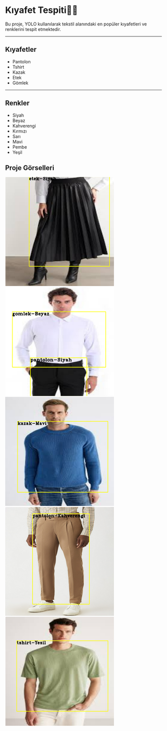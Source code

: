 # Kıyafet Tespiti👕👖

Bu proje, YOLO kullanılarak tekstil alanındaki en popüler kıyafetleri ve renklerini tespit etmektedir.

---

## Kıyafetler

- Pantolon
- Tshirt
- Kazak
- Etek
- Gömlek

---

## Renkler

- Siyah
- Beyaz
- Kahverengi
- Kırmızı
- Sarı
- Mavi
- Pembe
- Yeşil

## Proje Görselleri
<img src="images/etek.png" width=350 height=350>
<img src="images/gomlek.png" width=350 height=350>
<img src="images/kazak.png" width=350 height=350>
<img src="images/pantolon.png" width=350 height=350>
<img src="images/tshirt.png" width=350 height=350>

